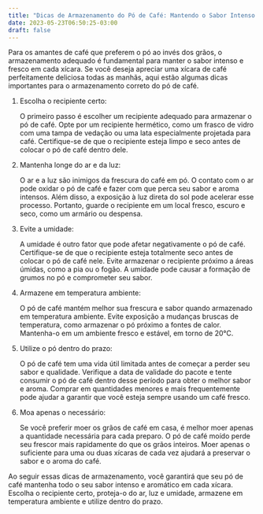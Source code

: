 ```yaml
---
title: "Dicas de Armazenamento do Pó de Café: Mantendo o Sabor Intenso em Cada Xícara"
date: 2023-05-23T06:50:25-03:00
draft: false
---
```


Para os amantes de café que preferem o pó ao invés dos grãos, o armazenamento adequado é fundamental para manter o sabor intenso e fresco em cada xícara. Se você deseja apreciar uma xícara de café perfeitamente deliciosa todas as manhãs, aqui estão algumas dicas importantes para o armazenamento correto do pó de café.

1. Escolha o recipiente certo:

    O primeiro passo é escolher um recipiente adequado para armazenar o pó de café. Opte por um recipiente hermético, como um frasco de vidro com uma tampa de vedação ou uma lata especialmente projetada para café. Certifique-se de que o recipiente esteja limpo e seco antes de colocar o pó de café dentro dele.

2. Mantenha longe do ar e da luz:

    O ar e a luz são inimigos da frescura do café em pó. O contato com o ar pode oxidar o pó de café e fazer com que perca seu sabor e aroma intensos. Além disso, a exposição à luz direta do sol pode acelerar esse processo. Portanto, guarde o recipiente em um local fresco, escuro e seco, como um armário ou despensa.

3. Evite a umidade:

    A umidade é outro fator que pode afetar negativamente o pó de café. Certifique-se de que o recipiente esteja totalmente seco antes de colocar o pó de café nele. Evite armazenar o recipiente próximo a áreas úmidas, como a pia ou o fogão. A umidade pode causar a formação de grumos no pó e comprometer seu sabor.

4. Armazene em temperatura ambiente:

    O pó de café mantém melhor sua frescura e sabor quando armazenado em temperatura ambiente. Evite exposição a mudanças bruscas de temperatura, como armazenar o pó próximo a fontes de calor. Mantenha-o em um ambiente fresco e estável, em torno de 20°C.

5. Utilize o pó dentro do prazo:

    O pó de café tem uma vida útil limitada antes de começar a perder seu sabor e qualidade. Verifique a data de validade do pacote e tente consumir o pó de café dentro desse período para obter o melhor sabor e aroma. Comprar em quantidades menores e mais frequentemente pode ajudar a garantir que você esteja sempre usando um café fresco.

6. Moa apenas o necessário:

    Se você preferir moer os grãos de café em casa, é melhor moer apenas a quantidade necessária para cada preparo. O pó de café moído perde seu frescor mais rapidamente do que os grãos inteiros. Moer apenas o suficiente para uma ou duas xícaras de cada vez ajudará a preservar o sabor e o aroma do café.

Ao seguir essas dicas de armazenamento, você garantirá que seu pó de café mantenha todo o seu sabor intenso e aromático em cada xícara. Escolha o recipiente certo, proteja-o do ar, luz e umidade, armazene em temperatura ambiente e utilize dentro do prazo.
